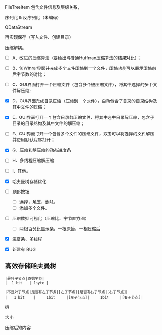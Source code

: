 FileTreeItem 包含文件信息及层级关系，



序列化 & 反序列化（未编码）

QDataStream



再实现保存（写入文件、创建目录）



压缩解耦。



-   [ ] A、改进的压缩算法（要给出与普通Huffman压缩算法的结果对比）；

-   [ ] B、仿Winrar界面并完成多个文件压缩到一个文件，压缩功能可以展示压缩前后字节数的对比；

-   [ ] C、GUI界面打开一个压缩文件（包含多个被压缩文件），将其中选择的多个文件解压缩;

-   [x] D、GUI界面完成目录压缩（压缩到一个文件），自动包含子目录的目录结构及其中文件的压缩；

-   [x] E、GUI界面打开一个包含目录的压缩文件，将其中选中目录解压缩，包含子目录的目录结构及其中文件的解压缩；

-   [ ] F、GUI界面打开一个包含多个文件的压缩文件，双击可以将选择的文件解压并使用默认程序打开；

-   [x] G、压缩和解压缩的动态进度条

-   [ ] H、多线程压缩解压缩

-   [ ] I、其他。





- [x] 哈夫曼树存储优化
- [ ] 顶部按钮
  - [ ] 选择，解压、删除。
  - [ ] 添加多个文件。
- [ ] 压缩数据可视化（压缩比、字节直方图）
    - [ ] 两根百分比显示条，一根原始，一根压缩后

- [x] 进度条、多线程
- [x] 新建有 BUG

## 高效存储哈夫曼树

``` 
|是叶子节点|原始字节|
|  1 bit   | 1byte |

|不是叶子节点|是否有左子节点|[左子节点]|是否有右子节点|[右子节点]|
|   1 bit    |     1bit     |[左子节点]|     1bit     |[右子节点]|
```





树

大小

压缩后的内容
